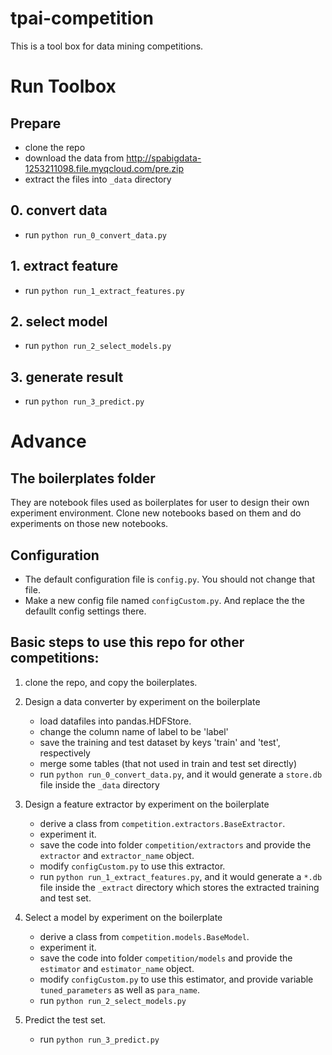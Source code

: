 # tpai-competition
This is a tool box for data mining competitions.

# Run Toolbox
## Prepare 
- clone the repo
- download the data from http://spabigdata-1253211098.file.myqcloud.com/pre.zip
- extract the files into `_data` directory

## 0. convert data
- run `python run_0_convert_data.py`

## 1. extract feature
- run `python run_1_extract_features.py`

## 2. select model
- run `python run_2_select_models.py`

## 3. generate result
- run `python run_3_predict.py`

# Advance

## The boilerplates folder
They are notebook files used as boilerplates for user to design their own
experiment environment. Clone new notebooks based on them and do experiments on
those new notebooks.

## Configuration
- The default configuration file is `config.py`. You should not change that
  file.
- Make a new config file named `configCustom.py`. And replace the the defaullt
  config settings there.

## Basic steps to use this repo for other competitions:
1. clone the repo, and copy the boilerplates.
2. Design a data converter by experiment on the boilerplate
   - load datafiles into pandas.HDFStore. 
   - change the column name of label to be 'label'
   - save the training and test dataset by keys 'train' and 'test', respectively
   - merge some tables (that not used in train and test set directly)
   - run `python run_0_convert_data.py`, and it would generate a `store.db` file
     inside the `_data` directory
   
3. Design a feature extractor by experiment on the boilerplate
   - derive a class from `competition.extractors.BaseExtractor`.
   - experiment it.
   - save the code into folder `competition/extractors` and provide the
     `extractor` and `extractor_name` object.
   - modify `configCustom.py` to use this extractor.
   - run `python run_1_extract_features.py`, and it would generate a `*.db` file
     inside the `_extract` directory which stores the extracted training and
     test set.
   
4. Select a model by experiment on the boilerplate
   - derive a class from `competition.models.BaseModel`.
   - experiment it.
   - save the code into folder `competition/models` and provide the `estimator`
     and `estimator_name` object.
   - modify `configCustom.py` to use this estimator, and provide variable
     `tuned_parameters` as well as `para_name`.
   - run `python run_2_select_models.py`

5. Predict the test set.
   - run `python run_3_predict.py`

